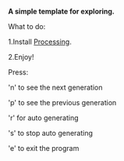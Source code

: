**A simple template for exploring.**

What to do:

1.Install [Processing](https://processing.org/). 

2.Enjoy!


Press:

  'n' to see the next generation
  
  'p' to see the previous generation
  
  'r' for auto generating
  
  's' to stop auto generating 
  
  'e' to exit the program
